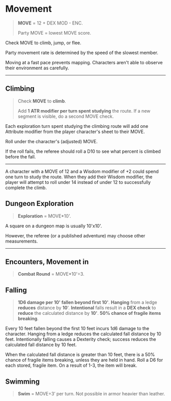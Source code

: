 # Movement

> **MOVE** = 12 + DEX MOD - ENC.
>
> Party MOVE = lowest MOVE score.

Check MOVE to climb, jump, or flee.

Party movement rate is determined by the speed of the slowest member.

Moving at a fast pace prevents mapping. Characters aren't able to observe their environment as carefully. 

------

## Climbing

> Check **MOVE** to **climb**. 
>
> Add **1 ATR modifier per turn spent studying** the route. If a new segment is visible, do a second MOVE check.

Each exploration turn spent studying the climbing route will add one Attribute modifier from the player character's sheet to their MOVE.

Roll under the character's (adjusted) MOVE. 

If the roll fails, the referee should roll a D10 to see what percent is climbed before the fall.

------

A character with a MOVE of 12 and a Wisdom modifier of +2 could spend one turn to study the route. When they add their Wisdom modifier, the player will attempt to roll under 14 instead of under 12 to successfully complete the climb. 

## Dungeon Exploration

> **Exploration** = MOVE*10'.

A square on a dungeon map is usually 10'x10'. 

However, the referee (or a published adventure) may choose other measurements.

------

## Encounters, Movement in

> **Combat Round** = MOVE*10'÷3.

## Falling

> **1D6 damage per 10' fallen beyond first 10'**. 
> **Hanging** from a ledge **reduces** distance by **10**'. 
> **Intentional** falls result in a **DEX check** to **reduce** the calculated distance by **10'**.
> **50% chance of fragile items breaking**.

Every 10 feet fallen beyond the first 10 feet incurs 1d6 damage to the character. Hanging from a ledge reduces the calculated fall distance by 10 feet. Intentionally falling causes a Dexterity check; success reduces the calculated fall distance by 10 feet.

When the calculated fall distance is greater than 10 feet, there is a 50% chance of fragile items breaking, unless they are held in hand. Roll a D6 for each stored, fragile item. On a result of 1-3, the item will break.

## Swimming

> **Swim** = MOVE÷3’ per turn. Not possible in armor heavier than leather.
